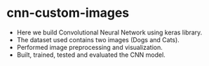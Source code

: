 # cnn-custom-images

* Here we build Convolutional Neural Network using keras library.
* The dataset used contains two images (Dogs and Cats).
* Performed image preprocessing and visualization.
* Built, trained, tested and evaluated the CNN model.
